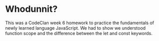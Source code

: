 # Whodunnit?
This was a CodeClan week 6 homework to practice the fundamentals of newly learned language JavaScript. We had to show we understood function scope and the difference between the let and const keywords.
